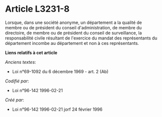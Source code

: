 # Article L3231-8

Lorsque, dans une société anonyme, un département a la qualité de membre ou de président du conseil d'administration, de
membre du directoire, de membre ou de président du conseil de surveillance, la responsabilité civile résultant de l'exercice
du mandat des représentants du département incombe au département et non à ces représentants.

**Liens relatifs à cet article**

_Anciens textes_:

  - Loi n°69-1092 du 6 décembre 1969 - art. 2 (Ab)

_Codifié par_:

  - Loi n°96-142 1996-02-21

_Créé par_:

  - Loi n°96-142 1996-02-21 jorf 24 février 1996
